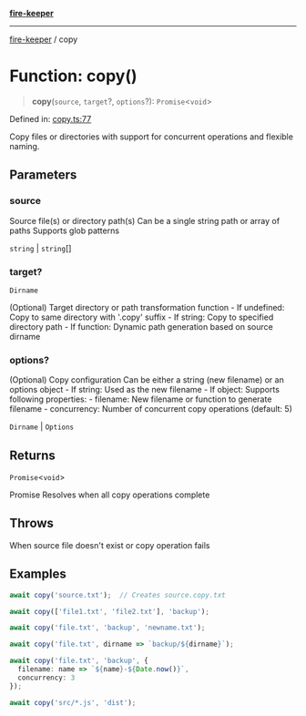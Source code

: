 [**fire-keeper**](../README.md)

***

[fire-keeper](../README.md) / copy

# Function: copy()

> **copy**(`source`, `target`?, `options`?): `Promise`\<`void`\>

Defined in: [copy.ts:77](https://github.com/phonowell/fire-keeper/blob/862cc844119f7a539be35ffaeee5bfb3fdb4b3cd/src/copy.ts#L77)

Copy files or directories with support for concurrent operations and flexible naming.

## Parameters

### source

Source file(s) or directory path(s)
                Can be a single string path or array of paths
                Supports glob patterns

`string` | `string`[]

### target?

`Dirname`

(Optional) Target directory or path transformation function
                - If undefined: Copy to same directory with '.copy' suffix
                - If string: Copy to specified directory path
                - If function: Dynamic path generation based on source dirname

### options?

(Optional) Copy configuration
                Can be either a string (new filename) or an options object
                - If string: Used as the new filename
                - If object: Supports following properties:
                  - filename: New filename or function to generate filename
                  - concurrency: Number of concurrent copy operations (default: 5)

`Dirname` | `Options`

## Returns

`Promise`\<`void`\>

Promise<void> Resolves when all copy operations complete

## Throws

When source file doesn't exist or copy operation fails

## Examples

```ts
await copy('source.txt');  // Creates source.copy.txt
```

```ts
await copy(['file1.txt', 'file2.txt'], 'backup');
```

```ts
await copy('file.txt', 'backup', 'newname.txt');
```

```ts
await copy('file.txt', dirname => `backup/${dirname}`);
```

```ts
await copy('file.txt', 'backup', {
  filename: name => `${name}-${Date.now()}`,
  concurrency: 3
});
```

```ts
await copy('src/*.js', 'dist');
```
